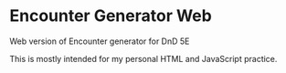 # Encounter Generator Web
Web version of Encounter generator for DnD 5E

This is mostly intended for my personal HTML and JavaScript practice.
